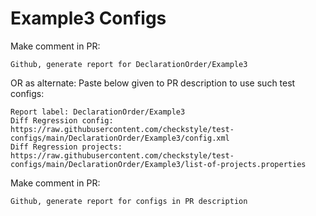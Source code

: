 # Example3 Configs
Make comment in PR:
```
Github, generate report for DeclarationOrder/Example3
```
OR as alternate:
Paste below given to PR description to use such test configs:
```
Report label: DeclarationOrder/Example3
Diff Regression config: https://raw.githubusercontent.com/checkstyle/test-configs/main/DeclarationOrder/Example3/config.xml
Diff Regression projects: https://raw.githubusercontent.com/checkstyle/test-configs/main/DeclarationOrder/Example3/list-of-projects.properties
```
Make comment in PR:
```
Github, generate report for configs in PR description
```

